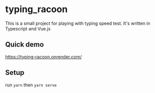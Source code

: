 # typing_racoon

This is a small project for playing with typing speed test. It's written in Typescript and Vue.js

## Quick demo
https://typing-racoon.onrender.com/

## Setup
run `yarn` then `yarn serve`
